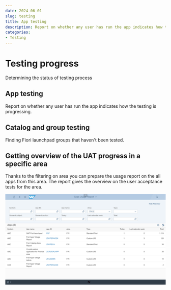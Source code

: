 ```yaml
---
date: 2024-06-01
slug: testing
title: App testing
description: Report on whether any user has run the app indicates how the testing is progressing
categories: 
- Testing
---
```


# Testing progress

Determining the status of testing process

<!-- more -->

## App testing 

Report on whether any user has run the app indicates how the testing is progressing.

## Catalog and group testing

Finding Fiori launchpad groups that haven't been tested.

## Getting overview of the UAT progress in a specific area

Thanks to the filtering on area you can prepare the usage report on the all apps from this area. The report gives the overview on the user acceptance tests for the area.

[![](res/UAT-area.png)](res/UAT-area.png)